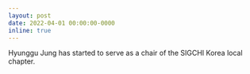 ```yaml
---
layout: post
date: 2022-04-01 00:00:00-0000
inline: true
---
```



Hyunggu Jung has started to serve as a chair of the SIGCHI Korea local chapter.
